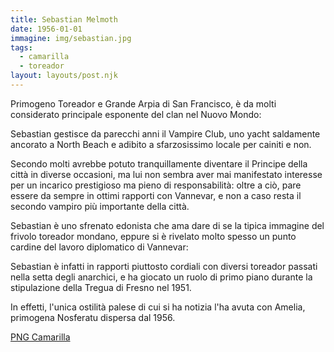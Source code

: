 ```yaml
---
title: Sebastian Melmoth
date: 1956-01-01
immagine: img/sebastian.jpg
tags:
  - camarilla
  - toreador
layout: layouts/post.njk
---
```


Primogeno Toreador e Grande Arpia di San Francisco, è da molti considerato principale esponente del clan nel Nuovo Mondo: 

Sebastian gestisce da parecchi anni il Vampire Club, uno yacht saldamente ancorato a North Beach e adibito a sfarzosissimo locale per cainiti e non.

Secondo molti avrebbe potuto tranquillamente diventare il Principe della città in diverse occasioni, ma lui non sembra aver mai manifestato interesse per un incarico prestigioso ma pieno di responsabilità: oltre a ciò, pare essere da sempre in ottimi rapporti con Vannevar, e non a caso resta il secondo vampiro più importante della città.

Sebastian è uno sfrenato edonista che ama dare di se la tipica immagine del frivolo toreador mondano, eppure si è rivelato molto spesso un punto cardine del lavoro diplomatico di Vannevar: 

Sebastian è infatti in rapporti piuttosto cordiali con diversi toreador passati nella setta degli anarchici, e ha giocato un ruolo di primo piano durante la stipulazione della Tregua di Fresno nel 1951.

In effetti, l'unica ostilità palese di cui si ha notizia l'ha avuta con Amelia, primogena Nosferatu dispersa dal 1956. 

<a href="http://xabacadabra.com/cursed-legacy/png-camarilla.html" class="button back">PNG Camarilla</a>